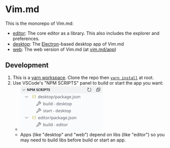 # Vim.md

This is the monorepo of Vim.md:

- [editor](/editor): The core editor as a library. This also includes the explorer and preferences.
- [desktop](/desktop): The [Electron](https://www.electronjs.org/)-based desktop app of Vim.md
- [web](/web): The web version of Vim.md (at [vim.md/app](https://vim.md/app))

## Development

1. This is a [yarn workspace](https://classic.yarnpkg.com/en/docs/workspaces/). Clone the repo then [`yarn install`](https://classic.yarnpkg.com/en/docs/cli/install) at root.
2. Use VSCode's "NPM SCRIPTS" panel to build or start the app you want:
   - <img src="/docs/npm-scripts.png" alt="Image of NPM SCRIPTS panel" width="259">
   - Apps (like "desktop" and "web") depend on libs (like "editor") so you may need to build libs before build or start an app.
